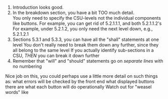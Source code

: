 1. Introduction looks good.
2. In the breakdown section, you have a bit TOO much detail.  
   You only need to specify the CSU-levels not the individual components like buttons.
   For example, you can get rid of 5.2.1.1.1, and both 5.2.1.1.2's
   For example, under 5.2.1.2, you only need the next level down, e.g., 5.2.1.2.1
3. Sections 5.3.1 and 5.3.3, you can have all the "shall" statements at one level
   You don't really need to break them down any further, since they all belong to the same level
   If you actually identify sub-sections in a CSU, *THEN* you can break it down further
4. Remember that "will" and "should" statements go on *separate lines* with no numbering

Nice job on this, you could perhaps use a little more detail on such things as:
   what errors will be checked by the front end
   what displayed buttons there are
   what each button will do operationally
Watch out for "weasel words" like 
